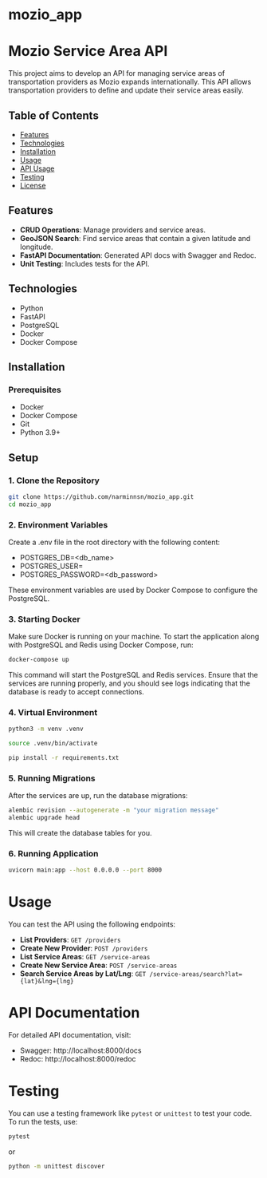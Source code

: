 # mozio_app
# Mozio Service Area API

This project aims to develop an API for managing service areas of transportation providers as Mozio expands internationally. This API allows transportation providers to define and update their service areas easily.

## Table of Contents

- [Features](#features)
- [Technologies](#technologies)
- [Installation](#installation)
- [Usage](#usage)
- [API Usage](#api-usage)
- [Testing](#testing)
- [License](#license)

## Features

- **CRUD Operations**: Manage providers and service areas.
- **GeoJSON Search**: Find service areas that contain a given latitude and longitude.
- **FastAPI Documentation**: Generated API docs with Swagger and Redoc.
- **Unit Testing**: Includes tests for the API.

## Technologies

- Python
- FastAPI
- PostgreSQL
- Docker
- Docker Compose

## Installation

### Prerequisites

- Docker
- Docker Compose
- Git
- Python 3.9+

## Setup

### 1. Clone the Repository

```bash
git clone https://github.com/narminnsn/mozio_app.git
cd mozio_app
```

### 2. Environment Variables
Create a .env file in the root directory with the following content:

- POSTGRES_DB=<db_name>
- POSTGRES_USER=<dbuser>
- POSTGRES_PASSWORD=<db_password>

These environment variables are used by Docker Compose to configure the PostgreSQL.


### 3. Starting Docker

Make sure Docker is running on your machine. To start the application along with PostgreSQL and Redis using Docker Compose, run:

```bash
docker-compose up
```
This command will start the PostgreSQL and Redis services. Ensure that the services are running properly, and you should see logs indicating that the database is ready to accept connections.

### 4. Virtual Environment

```bash
python3 -m venv .venv

source .venv/bin/activate

pip install -r requirements.txt
```



### 5. Running Migrations

After the services are up, run the database migrations:

```bash
alembic revision --autogenerate -m "your migration message"
alembic upgrade head
```

This will create the database tables for you.

### 6. Running Application

```bash
uvicorn main:app --host 0.0.0.0 --port 8000
```

# Usage

You can test the API using the following endpoints:

- **List Providers**: `GET /providers`
- **Create New Provider**: `POST /providers`
- **List Service Areas**: `GET /service-areas`
- **Create New Service Area**: `POST /service-areas`
- **Search Service Areas by Lat/Lng**: `GET /service-areas/search?lat={lat}&lng={lng}`


# API Documentation

For detailed API documentation, visit:

- Swagger: http://localhost:8000/docs
- Redoc: http://localhost:8000/redoc

# Testing

You can use a testing framework like `pytest` or `unittest` to test your code. To run the tests, use:

```bash
pytest
```
or

```bash
python -m unittest discover

```

